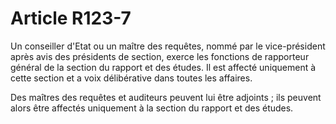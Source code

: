 # Article R123-7

Un conseiller d'Etat ou un maître des requêtes, nommé par le vice-président après avis des présidents de section, exerce les fonctions de rapporteur général de la section du rapport et des études. Il est affecté uniquement à cette section et a voix délibérative dans toutes les affaires.

Des maîtres des requêtes et auditeurs peuvent lui être adjoints ; ils peuvent alors être affectés uniquement à la section du rapport et des études.
